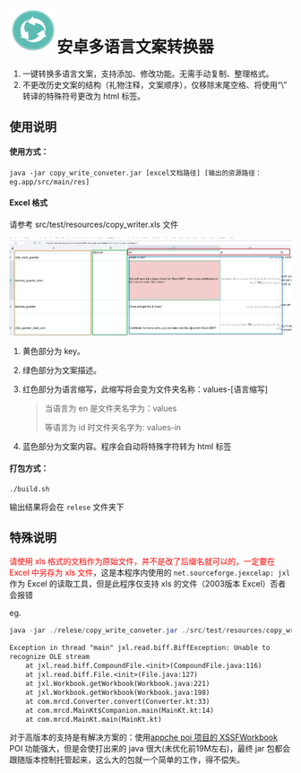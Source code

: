 # <img width="85" height="80" src="images/README/icon-convert-6.png"/>安卓多语言文案转换器

1. 一键转换多语言文案，支持添加、修改功能。无需手动复制、整理格式。
2. 不更改历史文案的结构（礼物注释，文案顺序），仅移除末尾空格、将使用“\” 转译的特殊符号更改为 html 标签。



## 使用说明

#### 使用方式：

```shell
java -jar copy_write_conveter.jar [excel文档路径] [输出的资源路径：eg.app/src/main/res]
```

#### Excel 格式

请参考 src/test/resources/copy_writer.xls 文件

![image-20200702151358510](images/README/image-20200702151358510.png)

1. 黄色部分为 key。

2. 绿色部分为文案描述。

3. 红色部分为语言缩写，此缩写将会变为文件夹名称：values-[语言缩写]

   >当语言为 en 是文件夹名字为：values
   >
   >等语言为 id 时文件夹名字为:  values-in

4. 蓝色部分为文案内容。程序会自动将特殊字符转为 html 标签

   

#### 打包方式：

```shell
./build.sh
```

输出结果将会在 `relese` 文件夹下

## 特殊说明

<font color = red>请使用 xls 格式的文档作为原始文件，并不是改了后缀名就可以的，一定要在 Excel 中另存为 xls 文件</font>，这是本程序内使用的 `net.sourceforge.jexcelap: jxl` 作为 Excel 的读取工具，但是此程序仅支持 xls 的文件（2003版本 Excel）否者会报错

eg. 

```java
java -jar ./relese/copy_write_conveter.jar ./src/test/resources/copy_writer.xlsx ./src/test/resources
```



```shell
Exception in thread "main" jxl.read.biff.BiffException: Unable to recognize OLE stream
	at jxl.read.biff.CompoundFile.<init>(CompoundFile.java:116)
	at jxl.read.biff.File.<init>(File.java:127)
	at jxl.Workbook.getWorkbook(Workbook.java:221)
	at jxl.Workbook.getWorkbook(Workbook.java:198)
	at com.mrcd.Converter.convert(Converter.kt:33)
	at com.mrcd.MainKt$Companion.main(MainKt.kt:14)
	at com.mrcd.MainKt.main(MainKt.kt)
```

对于高版本的支持是有解决方案的：使用[appche poi 项目的 XSSFWorkbook](https://poi.apache.org/apidocs/dev/org/apache/poi/xssf/usermodel/XSSFWorkbook.html) POI 功能强大，但是会使打出来的 java 很大(未优化前19M左右)，最终 jar 包都会跟随版本控制托管起来，这么大的包就一个简单的工作，得不偿失。

